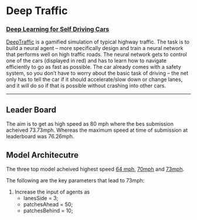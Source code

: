 # Deep Traffic

### [Deep Learning for Self Driving Cars](https://selfdrivingcars.mit.edu/deeptraffic/)


[DeepTraffic](https://selfdrivingcars.mit.edu/deeptrafficjs/) is a gamified simulation of typical highway traffic. The task is to build a neural agent – more specifically design and train a neural network that performs well on high traffic roads. The neural network gets to control one of the cars (displayed in red) and has to learn how to navigate efficiently to go as fast as possible. The car already comes with a safety system, so you don’t have to worry about the basic task of driving – the net only has to tell the car if it should accelerate/slow down or change lanes, and it will do so if that is possible without crashing into other cars.


---
## Leader Board

The aim is to get as high speed as 80 mph where the bes submission acheived 73.73mph. Whereas the maximum speed at time of submission at leaderboard was 76.26mph.

## Model Architecutre

The three top model acheived highest speed [64 mph](https://github.com/hamzafar/deep_traffic/blob/master/deepTraffic_64.js),
[70mph](https://github.com/hamzafar/deep_traffic/blob/master/deepTraffic_70.js) 
and [73mph](https://github.com/hamzafar/deep_traffic/blob/master/deepTraffic_73.js).

The following are the key parameters that lead to 73mph:
1. Increase the input of agents as 
    - lanesSide = 3;
    - patchesAhead = 50;
    - patchesBehind = 10;
